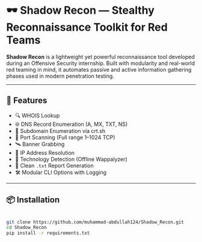 # 🕶️ Shadow Recon — Stealthy Reconnaissance Toolkit for Red Teams

**Shadow Recon** is a lightweight yet powerful reconnaissance tool developed during an Offensive Security internship. Built with modularity and real-world red teaming in mind, it automates passive and active information gathering phases used in modern penetration testing.

---

## 🚀 Features

- 🔍 WHOIS Lookup  
- 🌐 DNS Record Enumeration (A, MX, TXT, NS)  
- 🔎 Subdomain Enumeration via crt.sh  
- 🔐 Port Scanning (Full range 1–1024 TCP)  
- 🛰️ Banner Grabbing  
- 📍 IP Address Resolution  
- 🧠 Technology Detection (Offline Wappalyzer)  
- 📄 Clean `.txt` Report Generation  
- 🛠️ Modular CLI Options with Logging

---

## 📦 Installation

```bash

git clone https://github.com/muhammad-abdullah124/Shadow_Recon.git
cd Shadow_Recon
pip install -r requirements.txt
